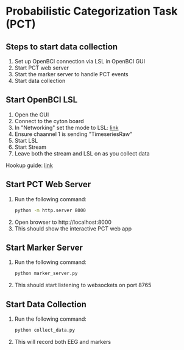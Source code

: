 # Probabilistic Categorization Task (PCT)

## Steps to start data collection

1. Set up OpenBCI connection via LSL in OpenBCI GUI 
2. Start PCT web server 
3. Start the marker server to handle PCT events
4. Start data collection

## Start OpenBCI LSL

1. Open the GUI
2. Connect to the cyton board
3. In "Networking" set the mode to LSL: [link](https://docs.openbci.com/Software/CompatibleThirdPartySoftware/LSL/)
4. Ensure chaannel 1 is sending "TimeseriesRaw"
5. Start LSL
6. Start Stream
7. Leave both the stream and LSL on as you collect data

Hookup guide: [link](https://docs.openbci.com/GettingStarted/Biosensing-Setups/ExGSetup/)

## Start PCT Web Server

1. Run the following command:
   ```bash
   python -m http.server 8000
   ```
2. Open browser to http://localhost:8000
3. This should show the interactive PCT web app

## Start Marker Server

1. Run the following command:
   ```Bash
   python marker_server.py
   ```
2. This should start listening to websockets on port 8765

## Start Data Collection

1. Run the following command:
   ```Bash
   python collect_data.py
   ```
2. This will record both EEG and markers
